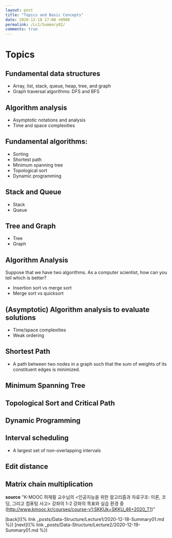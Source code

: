 ```yaml
---
layout: post
title: "Topics and Basic Concepts"
date: 2020-12-18 17:00 +0900
permalink: /Lc1/Summary02/
comments: true
---
```

# Topics
## Fundamental data structures
- Array, list, stack, queue, heap, tree, and graph
- Graph traversal algorithms: DFS and BFS
## Algorithm analysis
- Asymptotic notations and analysis
- Time and space complexities
## Fundamental algorithms:
- Sorting
- Shortest path
- Minimum spanning tree
- Topological sort
- Dynamic programming
## Stack and Queue
- Stack
- Queue
## Tree and Graph
- Tree
- Graph
## Algorithm Analysis
Suppose that we have two algorithms.
As a computer scientist, how can you tell which is better?
- Insertion sort vs merge sort
- Merge sort vs quicksort
## (Asymptotic) Algorithm analysis to evaluate solutions
- Time/space complexities
- Weak ordering
## Shortest Path
- A path between two nodes in a graph such that the sum of weights of its constituent edges is minimized.
## Minimum Spanning Tree
## Topological Sort and Critical Path
## Dynamic Programming
## Interval scheduling
- A largest set of non-overlapping intervals
## Edit distance
## Matrix chain multiplication

**source**
"K-MOOC 허재필 교수님의 <인공지능을 위한 알고리즘과 자료구조: 이론, 코딩, 그리고 컴퓨팅 사고>
강좌의 1-2 강좌의 목표와 실습 환경 중(http://www.kmooc.kr/courses/course-v1:SKKUk+SKKU_46+2020_T1)"

[back]({% link _posts/Data-Structure/Lecture1/2020-12-18-Summary01.md %})
[next]({% link _posts/Data-Structure/Lecture2/2020-12-19-Summary01.md %})
